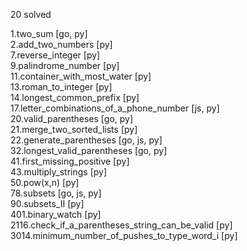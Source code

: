 20 solved

1.two_sum [go, py]  
2.add_two_numbers [py]  
7.reverse_integer [py]  
9.palindrome_number [py]  
11.container_with_most_water [py]  
13.roman_to_integer [py]  
14.longest_common_prefix [py]  
17.letter_combinations_of_a_phone_number [js, py]  
20.valid_parentheses [go, py]  
21.merge_two_sorted_lists [py]  
22.generate_parentheses [go, js, py]  
32.longest_valid_parentheses [go, py]  
41.first_missing_positive [py]  
43.multiply_strings [py]  
50.pow(x,n) [py]  
78.subsets [go, js, py]  
90.subsets_II [py]  
401.binary_watch [py]  
2116.check_if_a_parentheses_string_can_be_valid [py]  
3014.minimum_number_of_pushes_to_type_word_i [py]  
